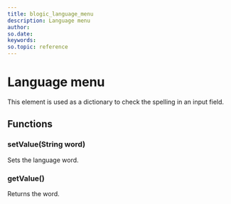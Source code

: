 ```yaml
---
title: blogic_language_menu
description: Language menu
author:
so.date:
keywords:
so.topic: reference
---
```


# Language menu

This element is used as a dictionary to check the spelling in an input field.

## Functions

### setValue(String word)

Sets the language word.

### getValue()

Returns the word.
